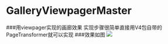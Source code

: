 # GalleryViewpagerMaster
###用viewpager实现的画廊效果
实现步骤很简单直接用V4包自带的PageTransformer就可以实现
###效果如图
![](https://github.com/MIkeeJY/GalleryViewpagerMaster/blob/master/img/screenshot.gif)  
